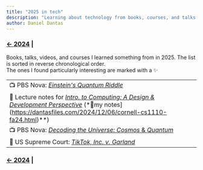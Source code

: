 ```yaml
---
title: "2025 in tech"
description: "Learning about technology from books, courses, and talks in 2025"
author: Daniel Dantas
---
```


### [← 2024](/2024/12/31/learn-2024) |

Books, talks, videos, and courses I learned something from in 2025. The list is sorted in reverse chronological order.\
The ones I found particularly interesting are marked with a ✨

| | 
| --- |
| 📺 PBS Nova: [*Einstein's Quantum Riddle*](https://www.pbs.org/video/einsteins-quantum-riddle-ykvwhm/) <!-- 2/4/2025 --> | 
| 📄 Lecture notes for [*Intro. to Computing: A Design & Development Perspective*](https://www.cs.cornell.edu/courses/cs1110/2024fa/) (*🌆my notes](https://dantasfiles.com/2024/12/06/cornell-cs1110-fa24.html)**) <!-- 2/4/2025 --> | 
| 📺 PBS Nova: [*Decoding the Universe: Cosmos* & *Quantum*](https://www.pbs.org/wgbh/nova/series/decoding-the-universe/) <!-- 2/3/2025 --> | 
| 📄 US Supreme Court: _[TikTok, Inc. v. Garland](https://www.supremecourt.gov/opinions/24pdf/24-656_ca7d.pdf)_ <!-- 01/18/2025 --> |


### [← 2024](/2024/12/31/learn-2024) |
